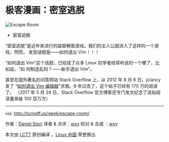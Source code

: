 # 极客漫画：密室逃脱

![Escape Room](./escape-room.png)

- 密室逃脱

“密室逃脱”是近年来流行的益智解密游戏。我们的主人公就进入了这样的一个游戏，然而，
发现谜题是——如何退出 Vim！！！

“如何退出 Vim”这个话题，已经成了众多 Linux 初学者经常听说的一个梗了，比如说，“如
何制造乱码？——新手退出 Vim”。

甚至在国外著名的问答网站 Stack Overflow 上，从 2012 年 8 月 6 日，jclancy 发了
“[如何退出 Vim 编辑器][1]”求救。6 年过去了，这个帖子已经有 170 万的阅读了。
（2017 年 5 月 24 日，Stack Overflow 官方博客还专门发文纪念了该贴阅读量突破 100
百万次）

---

via: http://turnoff.us/geek/escape-room/

作者：[Daniel Stori][a] 译者 & 点评：[wxy](https://github.com/wxy) 校对 & 合成
：[wxy](https://github.com/wxy)

本文由 [LCTT](https://github.com/LCTT/TranslateProject) 原创编译
，[Linux 中国](https://linux.cn/) 荣誉推出

[a]: http://turnoff.us/about/
[1]: https://stackoverflow.com/questions/11828270/how-to-exit-the-vim-editor

